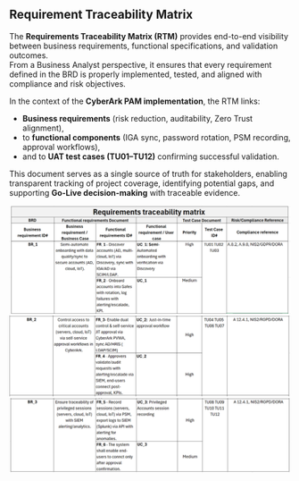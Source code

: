 ## Requirement Traceability Matrix 

The **Requirements Traceability Matrix (RTM)** provides end-to-end visibility between business requirements, functional specifications, and validation outcomes.  
From a Business Analyst perspective, it ensures that every requirement defined in the BRD is properly implemented, tested, and aligned with compliance and risk objectives.

In the context of the **CyberArk PAM implementation**, the RTM links:
- **Business requirements** (risk reduction, auditability, Zero Trust alignment),  
- to **functional components** (IGA sync, password rotation, PSM recording, approval workflows),  
- and to **UAT test cases (TU01–TU12)** confirming successful validation.

This document serves as a single source of truth for stakeholders, enabling transparent tracking of project coverage, identifying potential gaps, and supporting **Go-Live decision-making** with traceable evidence.

![image_alt](https://github.com/Kristina-1991/CyberArk-Implementation-Portfolio/blob/0a472feb14e9e2edac6a156e8f7dbd2d5f52e26b/99_Support-documents/diagrams/RTM_1.PNG?raw=true)
![image_alt](https://github.com/Kristina-1991/CyberArk-Implementation-Portfolio/blob/0a472feb14e9e2edac6a156e8f7dbd2d5f52e26b/99_Support-documents/diagrams/RTM_2.PNG?raw=true)
![image_alt](https://github.com/Kristina-1991/CyberArk-Implementation-Portfolio/blob/0a472feb14e9e2edac6a156e8f7dbd2d5f52e26b/99_Support-documents/diagrams/RTM_3.PNG?raw=true)
